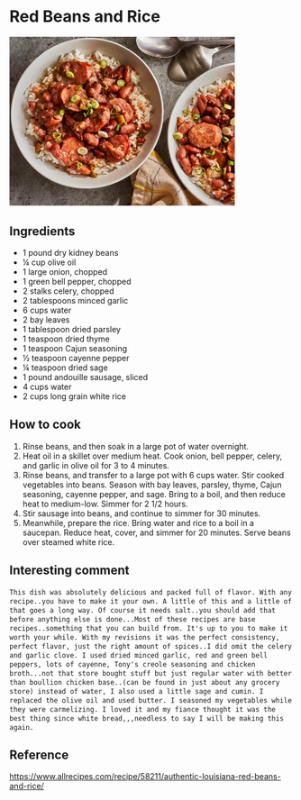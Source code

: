 # Red Beans and Rice

<img alt="Red Beans and Rice" src="58211-Authentic-Louisiana-Red-Beans-And-Rice-mfs-119-d0e0d9b700be467395da252e74921e87.webp" width="400" />

## Ingredients

- 1 pound dry kidney beans
- ¼ cup olive oil
- 1 large onion, chopped
- 1 green bell pepper, chopped
- 2 stalks celery, chopped
- 2 tablespoons minced garlic
- 6 cups water
- 2 bay leaves
- 1 tablespoon dried parsley
- 1 teaspoon dried thyme
- 1 teaspoon Cajun seasoning
- ½ teaspoon cayenne pepper
- ¼ teaspoon dried sage
- 1 pound andouille sausage, sliced
- 4 cups water
- 2 cups long grain white rice

## How to cook

1. Rinse beans, and then soak in a large pot of water overnight.
2. Heat oil in a skillet over medium heat. Cook onion, bell pepper, celery, and garlic in olive oil for 3 to 4 minutes.
3. Rinse beans, and transfer to a large pot with 6 cups water. Stir cooked vegetables into beans. Season with bay leaves, parsley, thyme, Cajun seasoning, cayenne pepper, and sage. Bring to a boil, and then reduce heat to medium-low. Simmer for 2 1/2 hours.
4. Stir sausage into beans, and continue to simmer for 30 minutes.
5. Meanwhile, prepare the rice. Bring water and rice to a boil in a saucepan. Reduce heat, cover, and simmer for 20 minutes. Serve beans over steamed white rice.

## Interesting comment

```
This dish was absolutely delicious and packed full of flavor. With any recipe..you have to make it your own. A little of this and a little of that goes a long way. Of course it needs salt..you should add that before anything else is done...Most of these recipes are base recipes..something that you can build from. It's up to you to make it worth your while. With my revisions it was the perfect consistency, perfect flavor, just the right amount of spices..I did omit the celery and garlic clove. I used dried minced garlic, red and green bell peppers, lots of cayenne, Tony's creole seasoning and chicken broth...not that store bought stuff but just regular water with better than boullion chicken base..(can be found in just about any grocery store) instead of water, I also used a little sage and cumin. I replaced the olive oil and used butter. I seasoned my vegetables while they were carmelizing. I loved it and my fiance thought it was the best thing since white bread,,,needless to say I will be making this again.
```

## Reference

https://www.allrecipes.com/recipe/58211/authentic-louisiana-red-beans-and-rice/

